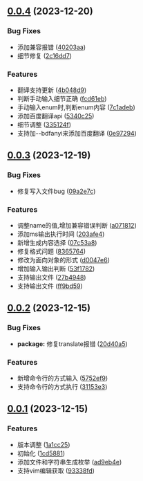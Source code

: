 ## [0.0.4](https://github.com/heny/generate-ts-enum/compare/v0.0.3...v0.0.4) (2023-12-20)


### Bug Fixes

* 添加兼容报错 ([40203aa](https://github.com/heny/generate-ts-enum/commit/40203aa436ff69905ccf10f9b5f0ccdef47934b1))
* 细节修复 ([2c16dd7](https://github.com/heny/generate-ts-enum/commit/2c16dd7751aa9923cc93cc5f4bdb14124671c698))


### Features

* 翻译支持更新 ([4b048d9](https://github.com/heny/generate-ts-enum/commit/4b048d9cc4831b81bbbc9e4aafd858bd0a2661f0))
* 判断手动输入细节正确 ([fcd61eb](https://github.com/heny/generate-ts-enum/commit/fcd61ebd2eb94cefdec0c2c1bf5ac577e3fddb5e))
* 手动输入enum时,判断enum内容 ([7c1adeb](https://github.com/heny/generate-ts-enum/commit/7c1adebbd0edd31effa816ce02621c15535f5823))
* 添加百度翻译api ([5340c25](https://github.com/heny/generate-ts-enum/commit/5340c2530f04de12f8e3e2465a126947b6c0ccc1))
* 细节调整 ([335124f](https://github.com/heny/generate-ts-enum/commit/335124f059fd7c4d9c05b7e9e793133183eea951))
* 支持加--bdfanyi来添加百度翻译 ([0e97294](https://github.com/heny/generate-ts-enum/commit/0e97294cdc37df7195e256ec144a383609697d83))



## [0.0.3](https://github.com/heny/generate-ts-enum/compare/v0.0.2...v0.0.3) (2023-12-19)


### Bug Fixes

* 修复写入文件bug ([09a2e7c](https://github.com/heny/generate-ts-enum/commit/09a2e7cb8e8b29a4bcc22f714a2321f581569b72))


### Features

* 调整name的值,增加兼容错误判断 ([a071812](https://github.com/heny/generate-ts-enum/commit/a07181261d341d1d03a37224f3ce33d5e0ac5b1e))
* 添加ms输出执行时间 ([203afe4](https://github.com/heny/generate-ts-enum/commit/203afe411b29471d025e9816a44695d52990910b))
* 新增生成内容选择 ([07c53a8](https://github.com/heny/generate-ts-enum/commit/07c53a809442f0b490b4c4edddc1e46931f81c96))
* 修复格式问题 ([8365764](https://github.com/heny/generate-ts-enum/commit/83657643045e3df8a582d879b3e2ee2e44db2304))
* 修改为面向对象的形式 ([d0047e6](https://github.com/heny/generate-ts-enum/commit/d0047e62d76716752e4973b66a2d3739915f8dbf))
* 增加输入输出判断 ([53f1782](https://github.com/heny/generate-ts-enum/commit/53f1782eed110687c70137e0abc1e545faffd7cc))
* 支持输出文件 ([27b4948](https://github.com/heny/generate-ts-enum/commit/27b4948dad47afb91e228712b52a6a1567bded17))
* 支持输出文件 ([ff9bd59](https://github.com/heny/generate-ts-enum/commit/ff9bd5986ef4774faed673f7286404d0fa8a3917))



## [0.0.2](https://github.com/heny/generate-ts-enum/compare/v0.0.1...v0.0.2) (2023-12-15)


### Bug Fixes

* **package:** 修复translate报错 ([20d40a5](https://github.com/heny/generate-ts-enum/commit/20d40a5684c7f306a7260e99b4e06e3fac290981))


### Features

* 新增命令行的方式输入 ([5752ef9](https://github.com/heny/generate-ts-enum/commit/5752ef9836bc57065e4644aaf1c861dd377a57c5))
* 支持命令行的方式执行 ([31153e3](https://github.com/heny/generate-ts-enum/commit/31153e35d4ca00c1ec5490654ee93905e1bfd6a7))



## [0.0.1](https://github.com/heny/generate-ts-enum/compare/1cd588162b0b9ea2c158bc8a563b1f3f80b9af0e...v0.0.1) (2023-12-15)


### Features

* 版本调整 ([1a1cc25](https://github.com/heny/generate-ts-enum/commit/1a1cc255eaad8c64897fc8044d6f88e127a588d9))
* 初始化 ([1cd5881](https://github.com/heny/generate-ts-enum/commit/1cd588162b0b9ea2c158bc8a563b1f3f80b9af0e))
* 添加文件和字符串生成枚举 ([ad9eb4e](https://github.com/heny/generate-ts-enum/commit/ad9eb4ee8d46fb1b83d4612179fd35dc1c78627a))
* 支持vim编辑获取 ([93338fd](https://github.com/heny/generate-ts-enum/commit/93338fd25c51878ee544b1a8aeb63cb2bf2268b8))



